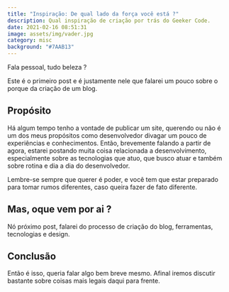```yaml
---
title: "Inspiração: De qual lado da força você está ?"
description: Qual inspiração de criação por trás do Geeker Code.
date: 2021-02-16 08:51:31
image: assets/img/vader.jpg
category: misc
background: "#7AAB13"
---
```

Fala pessoal, tudo beleza ?

Este é o primeiro post e é justamente nele que falarei um pouco sobre o porque da criação de um blog.

## Propósito

Há algum tempo tenho a vontade de publicar um site, querendo ou não é um dos meus propósitos como desenvolvedor divagar um pouco de experiências e conhecimentos. Então, brevemente falando a partir de agora, estarei postando muita coisa relacionada a desenvolvimento, especialmente sobre as tecnologias que atuo, que busco atuar e também sobre rotina e dia a dia do desenvolvedor.

Lembre-se sempre que querer é poder, e você tem que estar preparado para tomar rumos diferentes, caso queira fazer de fato diferente. 

## Mas, oque vem por ai ?

Nó próximo post, falarei do processo de criação do blog, ferramentas, tecnologias e design.

## Conclusão

Então é isso, queria falar algo bem breve mesmo. Afinal iremos discutir bastante sobre coisas mais legais daqui para frente.
